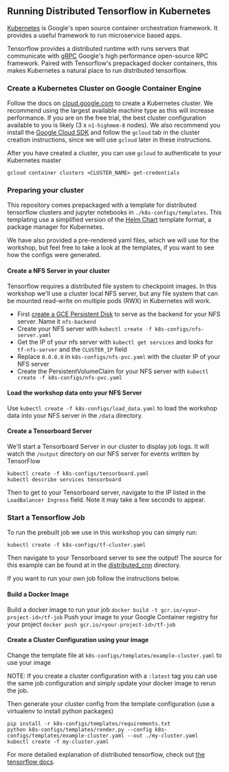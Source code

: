 
## Running Distributed Tensorflow in Kubernetes

[Kubernetes](http://kubernetes.io/) is Google's open source container orchestration framework. It provides a useful framework to run microservice based apps.

Tensorflow provides a distributed runtime with runs servers that communicate with [gRPC](http://www.grpc.io/) Google's high performance open-source RPC framework. Paired with Tensorflow's prepackaged docker containers, this makes Kubernetes a natural place to run distributed tensorflow.

### Create a Kubernetes Cluster on Google Container Engine

Follow the docs on [cloud.google.com](https://cloud.google.com/container-engine/docs/clusters/operations) to create a Kubernetes cluster. We recommend using the largest available machine type as this will increase performance. If you are on the free trial, the best cluster configuration available to you is likely (3 x `n1-highmem-8` nodes). We also recommend you install the [Google Cloud SDK](https://cloud.google.com/sdk/) and follow the `gcloud` tab in the cluster creation instructions, since we will use `gcloud` later in these instructions.

After you have created a cluster, you can use `gcloud` to authenticate to your Kubernetes master

```
gcloud container clusters <CLUSTER_NAME> get-credentials
```

### Preparing your cluster

This repository comes prepackaged with a template for distributed tensorflow clusters and jupyter notebooks in `./k8s-configs/templates`. This templating use a simplified version of the [Helm Chart](https://github.com/kubernetes/helm) template format, a package manager for Kubernetes.

We have also provided a pre-rendered yaml files, which we will use for the workshop, but feel free to take a look at the templates, if you want to see how the configs were generated.

#### Create a NFS Server in your cluster

Tensorflow requires a distributed file system to checkpoint images. In this workshop we'll use a cluster local NFS server, but any file system that can be mounted read-write on multiple pods (RWX) in Kubernetes will work.

* First [create a GCE Persistent Disk](https://console.cloud.google.com/compute/disksAdd) to serve as the backend for your NFS server. Name it `nfs-backend`
* Create your NFS server with `kubectl create -f k8s-configs/nfs-server.yaml`
* Get the IP of your nfs server with `kubectl get services` and looks for `tf-nfs-server` and the `CLUSTER_IP` field
* Replace `0.0.0.0` in `k8s-configs/nfs-pvc.yaml` with the cluster IP of your NFS server
* Create the PersistentVolumeClaim for your NFS server with `kubectl create -f k8s-configs/nfs-pvc.yaml`

#### Load the workshop data onto your NFS Server

Use `kubectl create -f k8s-configs/load_data.yaml` to load the workshop data into your NFS server in the `/data` directory.

#### Create a Tensorboard Server

We'll start a Tensorboard Server in our cluster to display job logs. It will watch the `/output` directory on our NFS server for events written by TensorFlow

```
kubectl create -f k8s-configs/tensorboard.yaml
kubectl describe services tensorboard
```

Then to get to your Tensorboard server, navigate to the IP listed in the `LoadBalancer Ingress` field. Note it may take a few seconds to appear.

### Start a Tensorflow Job

To run the prebuilt job we use in this workshop you can simply run:

```
kubectl create -f k8s-configs/tf-cluster.yaml
```

Then navigate to your Tensorboard server to see the output! The source for this example can be found at in the [distributed_cnn](./distributed_cnn) directory.

If you want to run your own job follow the instructions below.

#### Build a Docker Image

Build a docker image to run your job `docker build -t gcr.io/<your-project-id>/tf-job`
Push your image to your Google Container registry for your project `docker push gcr.io/<your-project-id>/tf-job`

#### Create a Cluster Configuration using your image

Change the template file at `k8s-configs/templates/example-cluster.yaml` to use your image

NOTE: If you create a cluster configuration with a `:latest` tag you can use the same job configuration and simply update your docker image to rerun the job.

Then generate your cluster config from the template configuration (use a virtualenv to install python packages)

```
pip install -r k8s-configs/templates/requirements.txt
python k8s-configs/templates/render.py --config k8s-configs/templates/example-cluster.yaml --out ./my-cluster.yaml
kubectl create -f my-cluster.yaml
```

For more detailed explanation of distributed tensorflow, check out [the tensorflow docs](https://github.com/tensorflow/tensorflow/blob/master/tensorflow/g3doc/how_tos/distributed/index.md).
